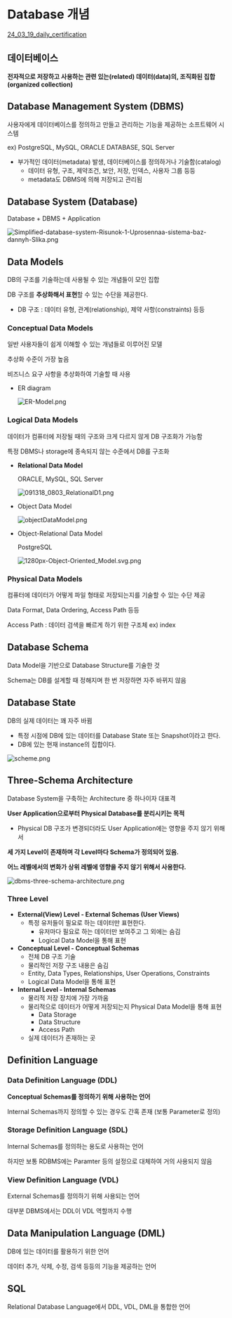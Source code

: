 # Database 개념

[24_03_19_daily_certification](https://www.notion.so/24_03_19_daily_certification-940bb96a6a324c1b895ea83b61b8162b?pvs=21)

## 데이터베이스

**전자적으로 저장하고 사용하는 관련 있는(related) 데이터(data)의, 조직화된 집합(organized collection)**

## Database Management System (DBMS)

사용자에게 데이터베이스를 정의하고 만들고 관리하는 기능을 제공하는 소프트웨어 시스템

ex) PostgreSQL, MySQL, ORACLE DATABASE, SQL Server

- 부가적인 데이터(metadata) 발생, 데이터베이스를 정의하거나 기술함(catalog)
    - 데이터 유형, 구조, 제약조건, 보안, 저장, 인덱스, 사용자 그룹 등등
    - metadata도 DBMS에 의해 저장되고 관리됨

## Database System (Database)

Database + DBMS + Application

![Simplified-database-system-Risunok-1-Uprosennaa-sistema-baz-dannyh-Slika.png](01_1_database/24_03_19_daily_certification%20940bb96a6a324c1b895ea83b61b8162b/Simplified-database-system-Risunok-1-Uprosennaa-sistema-baz-dannyh-Slika.png)

## Data Models

DB의 구조를 기술하는데 사용될 수 있는 개념들이 모인 집합

DB 구조를 **추상화해서 표현**할 수 있는 수단을 제공한다.

- DB 구조 : 데이터 유형, 관계(relationship), 제약 사항(constraints) 등등

### **Conceptual Data Models**

일반 사용자들이 쉽게 이해할 수 있는 개념들로 이루어진 모델

추상화 수준이 가장 높음

비즈니스 요구 사항을 추상화하여 기술할 때 사용

- ER diagram
    
    ![ER-Model.png](01_1_database/24_03_19_daily_certification%20940bb96a6a324c1b895ea83b61b8162b/ER-Model.png)
    

### **Logical Data Models**

데이터가 컴퓨터에 저장될 때의 구조와 크게 다르지 않게 DB 구조화가 가능함

특정 DBMS나 storage에 종속되지 않는 수준에서 DB를 구조화

- **Relational Data Model**
    
    ORACLE, MySQL, SQL Server
    
    ![091318_0803_RelationalD1.png](01_1_database/24_03_19_daily_certification%20940bb96a6a324c1b895ea83b61b8162b/091318_0803_RelationalD1.png)
    
- Object Data Model
    
    ![objectDataModel.png](01_1_database/24_03_19_daily_certification%20940bb96a6a324c1b895ea83b61b8162b/objectDataModel.png)
    
- Object-Relational Data Model
    
    PostgreSQL
    
    ![1280px-Object-Oriented_Model.svg.png](01_1_database/24_03_19_daily_certification%20940bb96a6a324c1b895ea83b61b8162b/1280px-Object-Oriented_Model.svg.png)
    

### **Physical Data Models**

컴퓨터에 데이터가 어떻게 파일 형태로 저장되는지를 기술할 수 있는 수단 제공

Data Format, Data Ordering, Access Path 등등

Access Path : 데이터 검색을 빠르게 하기 위한 구조체 ex) index

## Database Schema

Data Model을 기반으로 Database Structure를 기술한 것

Schema는 DB를 설계할 때 정해지며 한 번 저장하면 자주 바뀌지 않음

## Database State

DB의 실제 데이터는 꽤 자주 바뀜

- 특정 시점에 DB에 있는 데이터를 Database State 또는 Snapshot이라고 한다.
- DB에 있는 현재 instance의 집합이다.

![scheme.png](01_1_database/24_03_19_daily_certification%20940bb96a6a324c1b895ea83b61b8162b/scheme.png)

## Three-Schema Architecture

Database System을 구축하는 Architecture 중 하나이자 대표격

**User Application으로부터 Physical Database를 분리시키는 목적**

- Physical DB 구조가 변경되더라도 User Application에는 영향을 주지 않기 위해서

**세 가지 Level이 존재하며 각 Level마다 Schema가 정의되어 있음.**

**어느 레벨에서의 변화가 상위 레벨에 영향을 주지 않기 위해서 사용한다.**

![dbms-three-schema-architecture.png](01_1_database/24_03_19_daily_certification%20940bb96a6a324c1b895ea83b61b8162b/dbms-three-schema-architecture.png)

### Three Level

- **External(View) Level - External Schemas (User Views)**
    - 특정 유저들이 필요로 하는 데이터만 표현한다.
        - 유저마다 필요로 하는 데이터만 보여주고 그 외에는 숨김
        - Logical Data Model을 통해 표현
- **Conceptual Level - Conceptual Schemas**
    - 전체 DB 구조 기술
    - 물리적인 저장 구조 내용은 숨김
    - Entity, Data Types, Relationships, User Operations, Constraints
    - Logical Data Model을 통해 표현
- **Internal Level - Internal Schemas**
    - 물리적 저장 장치에 가장 가까움
    - 물리적으로 데이터가 어떻게 저장되는지 Physical Data Model을 통해 표현
        - Data Storage
        - Data Structure
        - Access Path
    - 실제 데이터가 존재하는 곳

## Definition Language

### Data Definition Language (DDL)

**Conceptual Schemas를 정의하기 위해 사용하는 언어**

Internal Schemas까지 정의할 수 있는 경우도 간혹 존재 (보통 Parameter로 정의)

### Storage Definition Language (SDL)

Internal Schemas를 정의하는 용도로 사용하는 언어 

하지만 보통 RDBMS에는 Paramter 등의 설정으로 대체하여 거의 사용되지 않음

### View Definition Language (VDL)

External Schemas를 정의하기 위해 사용되는 언어

대부분 DBMS에서는 DDL이 VDL 역할까지 수행

## Data Manipulation Language (DML)

DB에 있는 데이터를 활용하기 위한 언어

데이터 추가, 삭제, 수정, 검색 등등의 기능을 제공하는 언어

## SQL

Relational Database Language에서 DDL, VDL, DML을 통합한 언어